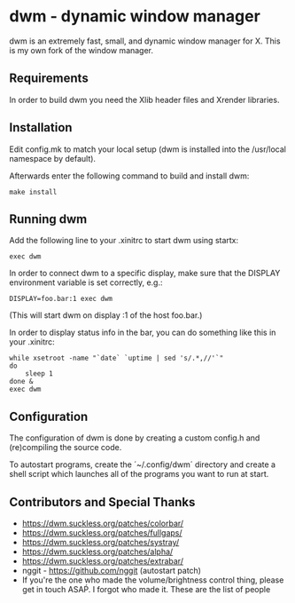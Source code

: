 dwm - dynamic window manager
============================
dwm is an extremely fast, small, and dynamic window manager for X.
This is my own fork of the window manager.

Requirements
------------
In order to build dwm you need the Xlib header files and Xrender libraries.


Installation
------------
Edit config.mk to match your local setup (dwm is installed into
the /usr/local namespace by default).

Afterwards enter the following command to build and install dwm:

    make install


Running dwm
-----------
Add the following line to your .xinitrc to start dwm using startx:

    exec dwm

In order to connect dwm to a specific display, make sure that
the DISPLAY environment variable is set correctly, e.g.:

    DISPLAY=foo.bar:1 exec dwm

(This will start dwm on display :1 of the host foo.bar.)

In order to display status info in the bar, you can do something
like this in your .xinitrc:

    while xsetroot -name "`date` `uptime | sed 's/.*,//'`"
    do
    	sleep 1
    done &
    exec dwm


Configuration
-------------
The configuration of dwm is done by creating a custom config.h
and (re)compiling the source code.

To autostart programs, create the ´~/.config/dwm´ directory and create 
a shell script which launches all of the programs you want to run at start.

Contributors and Special Thanks
-------------------------------
- https://dwm.suckless.org/patches/colorbar/
- https://dwm.suckless.org/patches/fullgaps/
- https://dwm.suckless.org/patches/systray/
- https://dwm.suckless.org/patches/alpha/
- https://dwm.suckless.org/patches/extrabar/
- nggit - https://github.com/nggit (autostart patch)
- If you're the one who made the volume/brightness control thing, please get in touch ASAṔ. I forgot who made it.
These are the list of people
